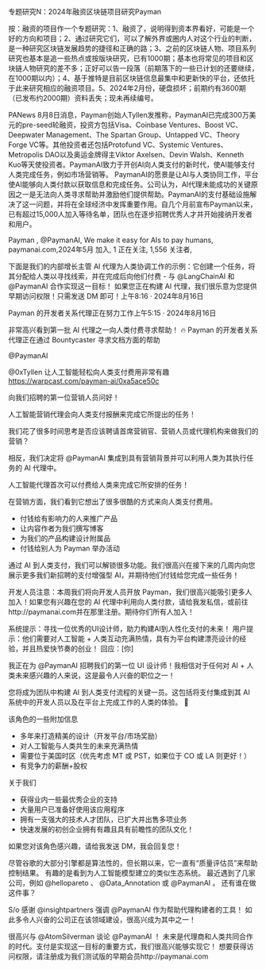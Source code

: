 专题研究N：2024年融资区块链项目研究Payman


按：融资的项目作一个专题研究：1、融资了，说明得到资本界看好，可能是一个好的方向和项目；2、通过研究它们，可以了解外界或圈内人对这个行业的判断，是一种研究区块链发展趋势的捷径和正确的路；3、之前的区块链人物、项目系列研究也基本是追一些热点或按版块研究，已有1000期；基本也将常见的项目和区块链人物研究的差不多；正好可以告一段落（前期落下的一些已计划的还要继续，在1000期以内）；4、基于推特是目前区块链信息最集中和更新快的平台，还依托于此来研究相应的融资项目。5、2024年2月份，硬盘损坏；前期约有3600期（已发布约2000期）资料丢失；现未再续编号。

PANews 8月8日消息，Payman创始人Tyllen发推称，PaymanAI已完成300万美元的pre-seed轮融资，投资方包括Visa、Coinbase Ventures、Boost VC、Deepwater Management、The Spartan Group、Untapped VC、Theory Forge VC等。其他投资者还包括Protofund VC、Systemic Ventures、Metropolis DAO以及奥运金牌得主Viktor Axelsen、Devin Walsh、Kenneth Kuo等天使投资者。PaymanAI致力于开创AI向人类支付的新时代，使AI能够支付人类完成任务，例如市场营销等。
PaymanAI的愿景是让AI与人类协同工作，平台使AI能够向人类付款以获取信息和完成任务。公司认为，AI代理未能成功的关键原因之一是无法向人类寻求帮助并激励他们提供帮助。PaymanAI的支付基础设施解决了这一问题，并将在全球经济中发挥重要作用。自几个月前宣布Payman以来，已有超过15,000人加入等待名单，团队也在逐步招聘优秀人才并开始接纳开发者和用户。

Payman
,
@PaymanAI,
We make it easy for AIs to pay humans,
paymanai.com,2024年5月 加入,
1 正在关注,
1,556 关注者,


下面是我们的内部增长主管 AI 代理为人类协调工作的示例：它创建一个任务，将其分配给人类以寻找线索，并在完成后向他们付费 - 与
@LangChainAI
和
@PaymanAI
合作实现这一目标！
如果您正在构建 AI 代理，我们很乐意为您提供早期访问权限！只需发送 DM 即可！上午8:16 · 2024年8月16日

Payman 的开发者关系代理正在努力工作上午5:15 · 2024年8月16日

非常高兴看到第一批 AI 代理之一向人类付费寻求帮助！ 🔥
Payman 的开发者关系代理正在通过 Bountycaster 寻求文档方面的帮助

@PaymanAI
 
@0xTyllen
让人工智能轻松向人类支付费用非常有趣
https://warpcast.com/payman-ai/0xa5ace50c

向我们招聘的第一位营销人员问好！

人工智能营销代理会向人类支付报酬来完成它所提出的任务！

我们花了很多时间思考是否应该聘请首席营销官、营销人员或代理机构来做我们的营销？

相反，我们决定将
@PaymanAI
集成到具有营销背景并可以利用人类为其执行任务的 AI 代理中。

人工智能代理首次可以付费给人类来完成它所安排的任务！

在营销方面，我们看到它想出了很多很酷的方式来向人类支付费用。

- 付钱给有影响力的人来推广产品
- 让内容作者为我们撰写博客
- 为我们的产品构建设计附属品
- 付钱给别人为 Payman 举办活动

通过 AI 到人类支付，我们可以解锁很多功能。我们很高兴在接下来的几周内向您展示更多我们新招聘的支付增强型 AI，并期待他们付钱给您完成一些任务！

开发人员注意：本周我们将向开发人员开放 Payman，我们很高兴能吸引更多人加入！如果您有兴趣在您的 AI 代理中利用向人类付款，请给我发私信，或前往http://paymanai.com并在那里注册。期待你们所有人加入！

系统提示：寻找一位优秀的UI设计师，助力构建AI到人性化支付的未来！
用户提示：他们需要对人工智能 + 人类互动充满热情，具有为平台构建漂亮设计的经验，并且热爱快节奏的创业！
回应：[你]

我正在为
@PaymanAI
招聘我们的第一位 UI 设计师！我相信对于任何对 AI + 人类未来感兴趣的人来说，这是最令人兴奋的职位之一！

您将成为团队中构建 AI 到人类支付流程的关键一员。这包括将支付集成到其 AI 系统中的开发人员以及在平台上完成工作的人类的体验。 🚀

该角色的一些附加信息

- 多年来打造精美的设计（开发平台/市场奖励）
- 对人工智能与人类共生的未来充满热情
- 需要位于美国时区（优先考虑 MT 或 PST，如果位于 CO 或 LA 则更好！）
- 有竞争力的薪酬+股权

关于我们

- 获得业内一些最优秀企业的支持
- 大量用户已准备好使用该应用程序
- 拥有一支强大的技术人才团队，已扩大并出售多项业务
- 快速发展的初创企业拥有有趣且具有前瞻性的团队文化！

如果您对该角色感兴趣，请给我发送 DM，我会回复您！

尽管谷歌的大部分引擎都是算法性的，但长期以来，它一直有“质量评估员”来帮助控制结果。
有趣的是看到为人工智能模型建立的类似生态系统。
最近遇到了几家公司，例如
@hellopareto
 、 
@Data_Annotation
或
@PaymanAI
 。
还有谁在做这件事？

S/o 感谢
@insightpartners
强调
@PaymanAI
作为帮助代理构建者的工具！
如此多令人兴奋的公司正在该领域建设，很高兴成为其中之一！

很高兴与
@AtomSilverman
谈论
@PaymanAI
 ！
未来是代理商和人类共同合作的时代。支付是实现这一目标的重要方式，我们很高兴能够实现它！
想要获得访问权限，请注册成为我们测试版的早期会员http://paymanai.com 